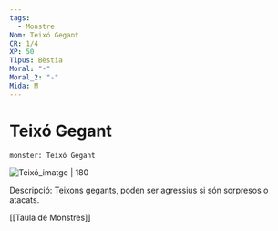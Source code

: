 ```yaml
---
tags:
  - Monstre
Nom: Teixó Gegant
CR: 1/4
XP: 50
Tipus: Bèstia
Moral: "-"
Moral_2: "-"
Mida: M
---
```

#  Teixó Gegant

```statblock
monster: Teixó Gegant
```

![Teixó_imatge | 180](https://i.pinimg.com/originals/bd/2f/07/bd2f07221efb0e66fb38c2626989ff7a.jpg)

Descripció: Teixons gegants, poden ser agressius si són sorpresos o atacats.

[[Taula de Monstres]]